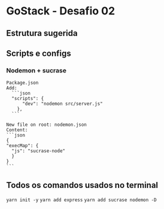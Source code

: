 # GoStack - Desafio 02

## Estrutura sugerida

## Scripts e configs
  ### Nodemon + sucrase
    Package.json
    Add:
      ```json
      "scripts": {
          "dev": "nodemon src/server.js"
        },
      ```

    New file on root: nodemon.json
    Content:
    ```json
    {
    "execMap": {
      "js": "sucrase-node"
      }
    }
    ```



## Todos os comandos usados no terminal

  `yarn init -y`
  `yarn add express`
  `yarn add sucrase nodemon -D`

